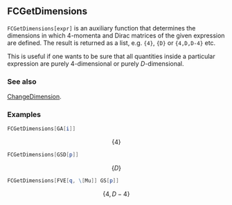 ## FCGetDimensions

`FCGetDimensions[expr]` is an auxiliary function that determines the dimensions in which 4-momenta and Dirac matrices of the given expression are defined. The result is returned as a list, e.g. `{4}`, `{D}` or `{4,D,D-4}` etc.

This is useful if one wants to be sure that all quantities inside a particular expression are purely $4$-dimensional or purely $D$-dimensional.

### See also

[ChangeDimension](ChangeDimension).

### Examples

```mathematica
FCGetDimensions[GA[i]]
```

$$\{4\}$$

```mathematica
FCGetDimensions[GSD[p]]
```

$$\{D\}$$

```mathematica
FCGetDimensions[FVE[q, \[Mu]] GS[p]]
```

$$\{4,D-4\}$$